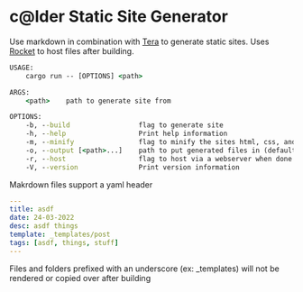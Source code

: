 # c@lder Static Site Generator

Use markdown in combination with [Tera](https://tera.netlify.app/) to generate static sites. Uses [Rocket](https://rocket.rs) to host files after building.

```cmd
USAGE:
    cargo run -- [OPTIONS] <path>

ARGS:
    <path>    path to generate site from

OPTIONS:
    -b, --build                 flag to generate site
    -h, --help                  Print help information
    -m, --minify                flag to minify the sites html, css, and js code
    -o, --output [<path>...]    path to put generated files in (default "output/")
    -r, --host                  flag to host via a webserver when done
    -V, --version               Print version information
```

Makrdown files support a yaml header
```yaml
---
title: asdf
date: 24-03-2022
desc: asdf things
template: _templates/post
tags: [asdf, things, stuff]
---
```

Files and folders prefixed with an underscore (ex: _templates) will not be rendered or copied over after building